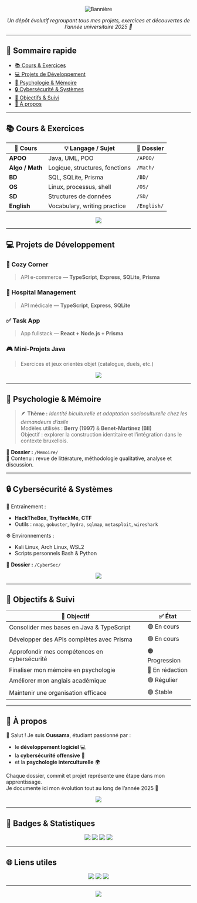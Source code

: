 <!-- BANNIÈRE -->
<p align="center">
  <img src="https://capsule-render.vercel.app/api?type=rect&color=0:1e3c72,100:2a5298&height=120&section=header&text=🚀%20Mon%20Année%20à%20HE%20Vinci%20–%202025%20🎓&fontColor=ffffff&fontSize=28&animation=fadeIn" alt="Bannière"/>
</p>

<p align="center">
  <em>Un dépôt évolutif regroupant tous mes projets, exercices et découvertes de l’année universitaire 2025 🧠</em>
</p>

---

## 🧭 Sommaire rapide
- [📚 Cours & Exercices](#-cours--exercices)
- [💻 Projets de Développement](#-projets-de-développement)
- [🧠 Psychologie & Mémoire](#-psychologie--mémoire)
- [🔒 Cybersécurité & Systèmes](#-cybersécurité--systèmes)
- [📅 Objectifs & Suivi](#-objectifs--suivi)
- [👤 À propos](#-à-propos)

---

## 📚 Cours & Exercices

| 📘 Cours | 💡 Langage / Sujet | 📁 Dossier |
|----------|--------------------|------------|
| **APOO** | Java, UML, POO | `/APOO/` |
| **Algo / Math** | Logique, structures, fonctions | `/Math/` |
| **BD** | SQL, SQLite, Prisma | `/BD/` |
| **OS** | Linux, processus, shell | `/OS/` |
| **SD** | Structures de données | `/SD/` |
| **English** | Vocabulary, writing practice | `/English/` |

<p align="center">
  <img src="https://skillicons.dev/icons?i=java,sqlite,linux,vscode,idea,git" />
</p>

---

## 💻 Projets de Développement

### 🛒 Cozy Corner  
> API e-commerce — **TypeScript**, **Express**, **SQLite**, **Prisma**

### 🏥 Hospital Management  
> API médicale — **TypeScript**, **Express**, **SQLite**

### ✅ Task App  
> App fullstack — **React + Node.js + Prisma**

### 🎮 Mini-Projets Java  
> Exercices et jeux orientés objet (catalogue, duels, etc.)

<p align="center">
  <img src="https://skillicons.dev/icons?i=typescript,nodejs,react,prisma,express,java" />
</p>

---

## 🧠 Psychologie & Mémoire

> 🪶 **Thème :** *Identité biculturelle et adaptation socioculturelle chez les demandeurs d’asile*  
> Modèles utilisés : **Berry (1997)** & **Benet-Martínez (BII)**  
> Objectif : explorer la construction identitaire et l’intégration dans le contexte bruxellois.

📂 **Dossier :** `/Memoire/`  
📘 Contenu : revue de littérature, méthodologie qualitative, analyse et discussion.

---

## 🔒 Cybersécurité & Systèmes

🧩 Entraînement :  
- **HackTheBox**, **TryHackMe**, **CTF**  
- Outils : `nmap`, `gobuster`, `hydra`, `sqlmap`, `metasploit`, `wireshark`

⚙️ Environnements :  
- Kali Linux, Arch Linux, WSL2  
- Scripts personnels Bash & Python

📂 **Dossier :** `/CyberSec/`

<p align="center">
  <img src="https://skillicons.dev/icons?i=linux,bash,python,gitlab,security" />
</p>

---

## 📅 Objectifs & Suivi

| 🎯 Objectif | ✅ État |
|-------------|---------|
| Consolider mes bases en Java & TypeScript | 🟢 En cours |
| Développer des APIs complètes avec Prisma | 🟢 En cours |
| Approfondir mes compétences en cybersécurité | 🟠 Progression |
| Finaliser mon mémoire en psychologie | 🔵 En rédaction |
| Améliorer mon anglais académique | 🟢 Régulier |
| Maintenir une organisation efficace | 🟢 Stable |

---

## 👤 À propos

👋 Salut ! Je suis **Oussama**, étudiant passionné par :
- le **développement logiciel** 💻  
- la **cybersécurité offensive** 🔐  
- et la **psychologie interculturelle** 🌍  

Chaque dossier, commit et projet représente une étape dans mon apprentissage.  
Je documente ici mon évolution tout au long de l’année 2025 🚀

<p align="center">
  <img src="https://github-readme-streak-stats.herokuapp.com?user=oussama-dahsi&theme=tokyonight&hide_border=true&border_radius=10" />
</p>

---

## 🧷 Badges & Statistiques

<p align="center">
  <img src="https://img.shields.io/github/last-commit/oussama-dahsi/vinci2025?style=for-the-badge&color=blueviolet"/>
  <img src="https://img.shields.io/github/repo-size/oussama-dahsi/vinci2025?style=for-the-badge&color=blue"/>
  <img src="https://img.shields.io/github/languages/count/oussama-dahsi/vinci2025?style=for-the-badge&color=teal"/>
  <img src="https://img.shields.io/github/stars/oussama-dahsi/vinci2025?style=for-the-badge&color=yellow"/>
</p>

---

## 🌐 Liens utiles

<p align="center">
  <a href="https://github.com/oussama-dahsi"><img src="https://img.shields.io/badge/GitHub-Profile-black?style=for-the-badge&logo=github" /></a>
  <a href="https://www.linkedin.com/in/ton-profil"><img src="https://img.shields.io/badge/LinkedIn-Connect-blue?style=for-the-badge&logo=linkedin" /></a>
  <a href="mailto:ton.email@exemple.com"><img src="https://img.shields.io/badge/Email-Contact-red?style=for-the-badge&logo=gmail" /></a>
</p>

---

<p align="center">
  <img src="https://capsule-render.vercel.app/api?type=waving&color=0:1e3c72,100:2a5298&height=100&section=footer&text=✨%20Keep%20Learning,%20Keep%20Building!%20✨&fontColor=ffffff&fontSize=22" />
</p>
